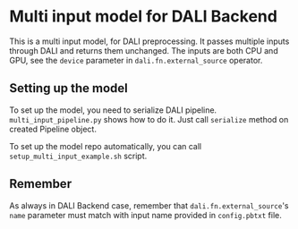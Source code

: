 # Multi input model for DALI Backend

This is a multi input model, for DALI preprocessing.
It passes multiple inputs through DALI and returns them unchanged.
The inputs are both CPU and GPU, see the `device` parameter in `dali.fn.external_source` operator.

## Setting up the model

To set up the model, you need to serialize DALI pipeline.
`multi_input_pipeline.py` shows how to do it. Just call `serialize` method
on created Pipeline object.

To set up the model repo automatically, you can call `setup_multi_input_example.sh` script.

## Remember

As always in DALI Backend case, remember that `dali.fn.external_source`'s `name` parameter must match
with input name provided in `config.pbtxt` file. 
